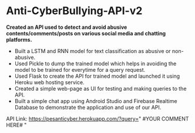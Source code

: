 # Anti-CyberBullying-API-v2

**Created an API used to detect and avoid abusive contents/comments/posts on various social media and chatting platforms.**

* Built a LSTM and RNN model for text classification as abusive or non-abusive.
* Used Pickle to dump the trained model which helps in avoiding the model to be trained for everytime for a query request.
* Used Flask to create the API for trained model and launched it using Heroku web hosting service.
* Created a simple web-page as UI for testing and making queries to the API. 
* Built a simple chat app using Android Studio and Firebase Realtime Database to demonstrate the application and use of our API.

API Link: https://pesanticyber.herokuapp.com/?query=" #YOUR COMMENT HERE# "
